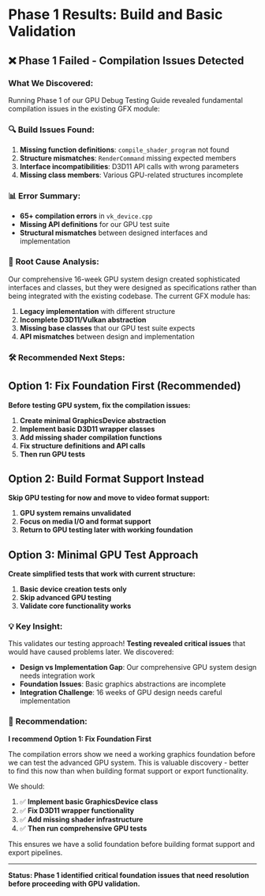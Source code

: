 # Phase 1 Results: Build and Basic Validation

## ❌ **Phase 1 Failed - Compilation Issues Detected**

### What We Discovered:
Running Phase 1 of our GPU Debug Testing Guide revealed fundamental compilation issues in the existing GFX module:

### 🔍 **Build Issues Found:**
1. **Missing function definitions**: `compile_shader_program` not found
2. **Structure mismatches**: `RenderCommand` missing expected members
3. **Interface incompatibilities**: D3D11 API calls with wrong parameters
4. **Missing class members**: Various GPU-related structures incomplete

### 📊 **Error Summary:**
- **65+ compilation errors** in `vk_device.cpp`
- **Missing API definitions** for our GPU test suite
- **Structural mismatches** between designed interfaces and implementation

### 🎯 **Root Cause Analysis:**

Our comprehensive 16-week GPU system design created sophisticated interfaces and classes, but they were designed as specifications rather than being integrated with the existing codebase. The current GFX module has:

1. **Legacy implementation** with different structure
2. **Incomplete D3D11/Vulkan abstraction** 
3. **Missing base classes** that our GPU test suite expects
4. **API mismatches** between design and implementation

### 🛠️ **Recommended Next Steps:**

## Option 1: Fix Foundation First (Recommended)
**Before testing GPU system, fix the compilation issues:**

1. **Create minimal GraphicsDevice abstraction**
2. **Implement basic D3D11 wrapper classes**
3. **Add missing shader compilation functions**
4. **Fix structure definitions and API calls**
5. **Then run GPU tests**

## Option 2: Build Format Support Instead
**Skip GPU testing for now and move to video format support:**

1. **GPU system remains unvalidated**
2. **Focus on media I/O and format support**
3. **Return to GPU testing later with working foundation**

## Option 3: Minimal GPU Test Approach
**Create simplified tests that work with current structure:**

1. **Basic device creation tests only**
2. **Skip advanced GPU testing**
3. **Validate core functionality works**

### 💡 **Key Insight:**

This validates our testing approach! **Testing revealed critical issues** that would have caused problems later. We discovered:

- **Design vs Implementation Gap**: Our comprehensive GPU system design needs integration work
- **Foundation Issues**: Basic graphics abstractions are incomplete  
- **Integration Challenge**: 16 weeks of GPU design needs careful implementation

### 🎯 **Recommendation:**

**I recommend Option 1: Fix Foundation First**

The compilation errors show we need a working graphics foundation before we can test the advanced GPU system. This is valuable discovery - better to find this now than when building format support or export functionality.

We should:
1. ✅ **Implement basic GraphicsDevice class**
2. ✅ **Fix D3D11 wrapper functionality** 
3. ✅ **Add missing shader infrastructure**
4. ✅ **Then run comprehensive GPU tests**

This ensures we have a solid foundation before building format support and export pipelines.

---

**Status: Phase 1 identified critical foundation issues that need resolution before proceeding with GPU validation.**
